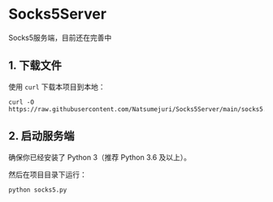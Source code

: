 # Socks5Server
Socks5服务端，目前还在完善中

## 1. 下载文件

使用 `curl` 下载本项目到本地：

```
curl -O https://raw.githubusercontent.com/Natsumejuri/Socks5Server/main/socks5.py
```
## 2. 启动服务端

确保你已经安装了 Python 3（推荐 Python 3.6 及以上）。

然后在项目目录下运行：

```
python socks5.py
```

